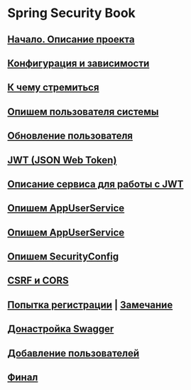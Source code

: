 # Spring Security Book

## [Начало. Описание проекта](./step-01-p1.md)
## [Конфигурация и зависимости](./step-02-p1.md)
## [К чему стремиться](./step-02-p2.md)
## [Опишем пользователя системы](./step-03.md)
## [Обновление пользователя](./step-04.md)
## [JWT (JSON Web Token) ](./step-05-about-jwt.md)
## [Описание сервиса для работы с JWT](./step-05.md)
## [Опишем AppUserService](./step-06.md)
## [Опишем AppUserService](./step-07.md)
## [Опишем SecurityConfig](./step-08.md)
## [CSRF и CORS](./step-08-csrf-cors.md)
## [Попытка регистрации](./step-09.md) | [Замечание](./step-09-comment.md)
## [Донастройка Swagger](./step-09-swagger.md)
## [Добавление пользователей](./step-10.md)
## [Финал](./step-11.md)
